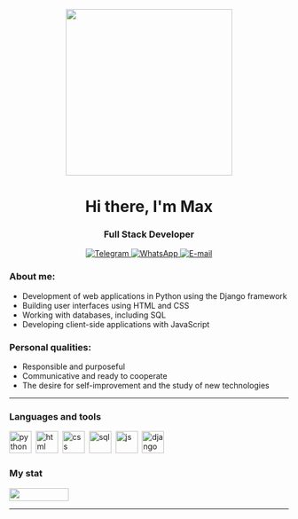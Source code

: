 <div id="header" align="center">
    <img src="https://media.giphy.com/media/Qo2dupDib32rkTY4hX/giphy.gif" width="300"/><h1>Hi there, I'm  Max </h1>
    <h3>Full Stack Developer</h3>
</div>

<div id="socials" align="center">
<a href="telegram-url">
    <img src="https://img.shields.io/badge/Telegram-blue?style=for-the-badge&logo=telegram&logoColor=white" alt="Telegram"/>
  </a>
    <a href="linkedin-url">
    <img src="https://img.shields.io/badge/WhatsApp-blue?style=for-the-badge&logo=whatsapp&logoColor=white" alt="WhatsApp"/>
  </a>
  <a href="twitter-url">
    <img src="https://img.shields.io/badge/Gmail-blue?style=for-the-badge&logo=gmail&logoColor=white" alt="E-mail"/>
  </a>
</div>

### About me:
-  Development of web applications in Python using the Django framework
-  Building user interfaces using HTML and CSS
-  Working with databases, including SQL
-  Developing client-side applications with JavaScript
### Personal qualities:
-  Responsible and purposeful
-  Communicative and ready to cooperate
-  The desire for self-improvement and the study of new technologies
---

### Languages and tools

<img src="https://cdn.jsdelivr.net/gh/devicons/devicon/icons/python/python-original.svg" title="python" width="40" height="40"/>&nbsp;
<img src="https://cdn.jsdelivr.net/gh/devicons/devicon/icons/html5/html5-original.svg" title="html" width="40" height="40"/>&nbsp;
<img src="https://cdn.jsdelivr.net/gh/devicons/devicon/icons/css3/css3-original.svg" title="css" width="40" height="40"/>&nbsp;
<img src="https://cdn.jsdelivr.net/gh/devicons/devicon/icons/postgresql/postgresql-original.svg" title="sql" width="40" height="40"/>&nbsp;
<img src="https://cdn.jsdelivr.net/gh/devicons/devicon/icons/javascript/javascript-original.svg" title="js" width="40" height="40"/>&nbsp;
<img src="https://cdn.jsdelivr.net/gh/devicons/devicon/icons/django/django-plain.svg" title="django" width="40" height="40"/>&nbsp;

### My stat

<div id="stat" align="left">
<img src="https://komarev.com/ghpvc/?username=JustProMax&style=flat-square&color=blue" alt=""/>
</div>

<div id="stat" align="left">
<img src="https://img.shields.io/github/stars/JustProMax/JustProMax?style=social" width="107" height="23" https://komarev.com/ghpvc/?username=JustProMax&style=flat-square&color=blue></a>
</div>

---





<!--
**JustProMax/JustProMax** is a ✨ _special_ ✨ repository because its `README.md` (this file) appears on your GitHub profile.

Here are some ideas to get you started:

- 🔭 I’m currently working on ...
- 🌱 I’m currently learning ...
- 👯 I’m looking to collaborate on ...
- 🤔 I’m looking for help with ...
- 💬 Ask me about ...
- 📫 How to reach me: ...
- 😄 Pronouns: ...
- ⚡ Fun fact: ...
-->
